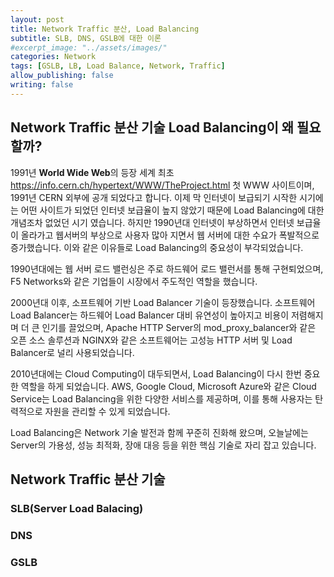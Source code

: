 ```yaml
---
layout: post
title: Network Traffic 분산, Load Balancing
subtitle: SLB, DNS, GSLB에 대한 이론
#excerpt_image: "../assets/images/"
categories: Network
tags: [GSLB, LB, Load Balance, Network, Traffic]
allow_publishing: false
writing: false
---
```

## Network Traffic 분산 기술 Load Balancing이 왜 필요할까?

1991년 **World Wide Web**의 등장 세계 최초 https://info.cern.ch/hypertext/WWW/TheProject.html 첫 WWW 사이트이며, 1991년 CERN 외부에 공개 되었다고 합니다. 이제 막 인터넷이 보급되기 시작한 시기에는 어떤 사이트가 되었던 인터넷 보급율이 높지 않았기 때문에 Load Balancing에 대한 개념조차 없었던 시기 였습니다. 하지만 1990년대 인터넷이 부상하면서 인터넷 보급율이 올라가고 웹서버의 부상으로 사용자 많아 지면서 웹 서버에 대한 수요가 폭발적으로 증가했습니다. 이와 같은 이유들로 Load Balancing의 중요성이 부각되었습니다.

1990년대에는 웹 서버 로드 밸런싱은 주로 하드웨어 로드 밸런서를 통해 구현퇴었으며, F5 Networks와 같은 기업들이 시장에서 주도적인 역할을 했습니다.

2000년대 이후, 소프트웨어 기반 Load Balancer 기술이 등장했습니다. 소프트웨어 Load Balancer는 하드웨어 Load Balancer 대비 유연성이 높아지고 비용이 저렴해지며 더 큰 인기를 끌었으며, Apache HTTP Server의 mod_proxy_balancer와 같은 오픈 소스 솔루션과 NGINX와 같은 소프트웨어는 고성능 HTTP 서버 및 Load Balancer로 널리 사용되었습니다.

2010년대에는 Cloud Computing이 대두되면서, Load Balancing이 다시 한번 중요한 역할을 하게 되었습니다. AWS, Google Cloud, Microsoft Azure와 같은 Cloud Service는 Load Balancing을 위한 다양한 서비스를 제공하며, 이를 통해 사용자는 탄력적으로 자원을 관리할 수 있게 되었습니다.

Load Balancing은 Network 기술 발전과 함께 꾸준히 진화해 왔으며, 오늘날에는 Server의 가용성, 성능 최적화, 장애 대응 등을 위한 핵심 기술로 자리 잡고 있습니다.

## Network Traffic 분산 기술

### SLB(Server Load Balacing)

### DNS

### GSLB
